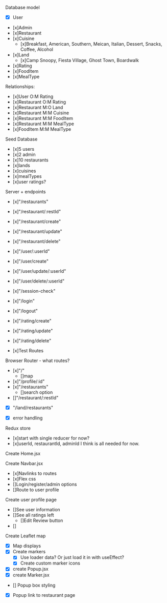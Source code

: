 Database model 
- [x] User
- [x]Admin
- [x]Restaurant
- [x]Cuisine
    - [x]Breakfast, American, Southern, Meican, Italian, Dessert, Snacks, Coffee, Alcohol
- [x]Land
    - [x]Camp Snoopy, Fiesta Village, Ghost Town, Boardwalk
- [x]Rating
- [x]FoodItem
- [x]MealType

Relationships:
- [x]User O:M Rating
- [x]Restaurant O:M Rating
- [x]Restaurant M:O Land
- [x]Restaurant M:M Cuisine
- [x]Restaurant M:M FoodItem
- [x]Restaurant M:M MealType
- [x]FoodItem M:M MealType

Seed Database
- [x]5 users
- [x]2 admin
- [x]10 restaurants
- [x]lands
- [x]cuisines
- [x]mealTypes
- [x]user ratings?

Server + endpoints
- [x]"/restaurants"
- [x]"/restaurant/:restId"
- [x]"/restaurant/create"
- [x]"/restaurant/update"
- [x]"/restaurant/delete"

- [x]"/user/:userId"
- [x]"/user/create"
- [x]"/user/update/:userId"
- [x]"/user/delete/:userId"

- [x]"/session-check"
- [x]"/login"
- [x]"/logout"


- [x]"/rating/create"
- [x]"/rating/update"
- [x]"/rating/delete"

- [x]Test Routes


Browser Router - what routes?
- [x]"/"
    - []map
- [x]"/profile/:id"
- [x]"/restaurants"
    - []search option
- []"/restaurant/:restId"
- [x] "/land/restaurants"
- [x] error handling


Redux store
- [x]start with single reducer for now? 
- [x]userId, restaurantId, adminId I think is all needed for now.


Create Home.jsx

Create Navbar.jsx
- [x]Navlinks to routes
- [x]Flex css
- []Login/register/admin options
- []Route to user profile

Create user profile page
- []See user information
- []See all ratings left
  - []Edit Review button
- []


Create Leaflet map
- [x] Map displays
- [x] Create markers
    - [x] Use loader data? Or just load it in with useEffect? 
    - [x] Create custom marker icons
- [x] create Popup.jsx
- [x] create Marker.jsx
- [] Popup box styling
- [x] Popup link to restaurant page

